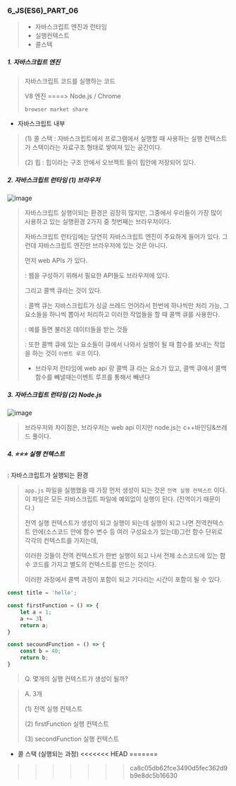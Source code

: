 ### 6_JS(ES6)_PART_06

> * 자바스크립트 엔진과 런타임
> * 실행컨텍스트 
> * 콜스텍 



##### 1. 자바스크립트 엔진 

> 자바스크립트 코드를 실행하는 코드 
>
> V8 엔진 ====> Node.js / Chrome
>
> `browser market share` 

* 자바스크립트 내부 

> (1) 콜 스택 : 자바스크립트에서 프로그램에서 실행할 때 사용하는 실행 컨텍스트가 스택이라는 자료구조 형태로 쌓여져 있는 공간이다. 
>
> (2) 힙 : 힙이라는 구조 안에서 오브젝트 들이 힙안에 저장되어 있다. 



##### 2. 자바스크립트 런타임 (1) 브라우저 

![image](https://github.com/oiosu/SC-HALF-FE/assets/99783474/183b3d4b-399f-43c9-abe9-6bd4ab054432)


> 자바스크립트 실행이되는 환경은 굉장히 많지만, 그중에서 우리들이 가장 많이 사용하고 있는 실행환경 2가지 중 첫번째는 브라우저이다. 
>
> 자바스크립트 런타임에는 당연히 자바스크립트 엔진이 주요하게 들어가 있다. 그런데 자바스크립트 엔진만 브라우저에 있는 것은 아니다. 
>
> 먼저 web APIs 가 있다. 
>
> : 웹을 구성하기 위해서 필요한 API들도 브라우저에 있다. 
>
> 그리고 콜백 큐라는 것이 있다. 
>
> : 콜백 큐는 자바스크립트가 싱글 쓰레드 언어라서 한번에 하나씩만 처리 가능, 그 요소들을 하나씩 뽑아서 처리하고 이러한 작업들을 할 때 콜백 큐를 사용한다. 
>
> : 예를 들면 불러온 데이터들을 받는 것들
>
> : 또한 콜백 큐에 있는 요소들이 큐에서 나와서 실행이 될 때 함수를 보내는 작업을 하는 것이 `이벤트 루프` 이다. 
>
> * 브라우저 런타임에 web api 랑 콜백 큐 라는 요소가 있고, 콜백 큐에서 콜백 함수를 빼낼때는이벤트 루프를 통해서 빼낸다   



##### 3. 자바스크립트 런타임 (2) Node.js

![image](https://github.com/oiosu/SC-HALF-FE/assets/99783474/2b1a8dda-a98e-443f-bd79-928b022a3cde)


> 브라우저와 차이점은, 브라우저는 web api 이지만 node.js는 c++바인딩&쓰레드 풀이다. 



##### 4. ⭐⭐⭐ 실행 컨텍스트 

: 자바스크립트가 실행되는 환경 

> `app.js` 파일을 실행했을 때 가장 먼저 생성이 되는 것은 `전역 실행 컨텍스트` 이다.  이 파일은 모든 자바스크립트 파일에 예외없이 실행이 된다. (전역이기 때문이다.)
>
> 전역 실행 컨텍스트가 생성이 되고 실행이 되는데 실행이 되고 나면 전역컨텍스트 안에(소스코드 안에 함수 변수 등 여러 구성요소가 있는데)그런 함수 단위로 각각의 컨텍스트를 가지는데, 
>
> 이러한 것들이 전역 컨텍스트가 한번 실행이 되고 나서 전체 소스코드에 있는 함수 코드를 가지고 별도의 컨텍스트를 만드는 것이다. 
>
> 이러한 과정에서 콜백 과정이 포함이 되고 기다리는 시간이 포함이 될 수 있다. 



```javascript
const title = 'hello';

const firstFunction = () => {
    let a = 1;
    a += 3l
    return a;
}

const secoundFunction = () => {
    const b = 40;
    return b;
}
```

> Q. 몇개의 실행 컨텍스트가 생성이 될까?

> A. 3개 
>
> (1) 전역 실행 컨텍스트 
>
> (2) firstFunction  실행 컨텍스트 
>
> (3) secondFunction 실행 컨텍스트 



* 콜 스택 (실행되는 과정)
<<<<<<< HEAD
=======


>>>>>>> ca8c05db62fce3490d5fec362d9b9e8dc5b16630
